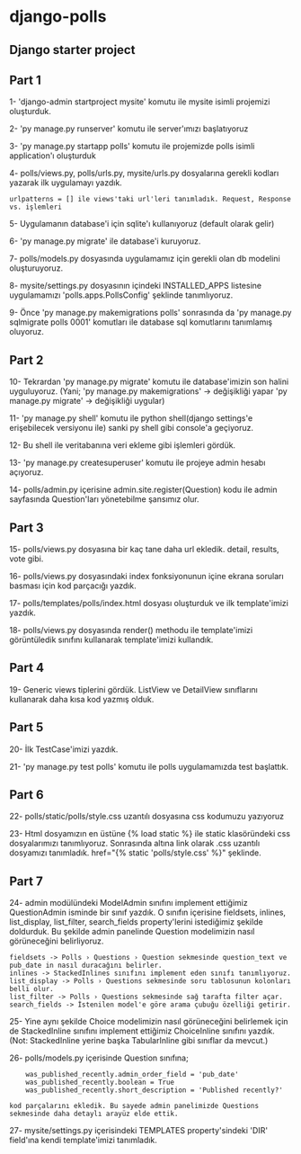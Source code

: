 # django-polls
## Django starter project

Part 1
-----------
1- 'django-admin startproject mysite' komutu ile mysite isimli projemizi oluşturduk.
   
2- 'py manage.py runserver' komutu ile server'ımızı başlatıyoruz

3- 'py manage.py startapp polls' komutu ile projemizde polls isimli application'ı oluşturduk

4-  polls/views.py, polls/urls.py, mysite/urls.py dosyalarına gerekli kodları yazarak ilk uygulamayı yazdık.
    
	urlpatterns = [] ile views'taki url'leri tanımladık. Request, Response vs. işlemleri

5-  Uygulamanın database'i için sqlite'ı kullanıyoruz (default olarak gelir)

6- 'py manage.py migrate' ile database'i kuruyoruz.

7-  polls/models.py dosyasında uygulamamız için gerekli olan db modelini oluşturuyoruz.

8-  mysite/settings.py dosyasının içindeki INSTALLED_APPS listesine uygulamamızı 'polls.apps.PollsConfig' şeklinde tanımlıyoruz.

9- Önce 'py manage.py makemigrations polls' sonrasında da 'py manage.py sqlmigrate polls 0001' komutları ile database sql komutlarını
tanımlamış oluyoruz.

Part 2
----------
10- Tekrardan 'py manage.py migrate' komutu ile database'imizin son halini uyguluyoruz.
(Yani;  'py manage.py makemigrations' -> değişikliği yapar 
	'py manage.py migrate'        -> değişikliği uygular)

11- 'py manage.py shell' komutu ile python shell(django settings'e erişebilecek versiyonu ile) sanki py shell gibi console'a geçiyoruz.

12- Bu shell ile veritabanına veri ekleme gibi işlemleri gördük.

13- 'py manage.py createsuperuser' komutu ile projeye admin hesabı açıyoruz.

14- polls/admin.py içerisine admin.site.register(Question) kodu ile admin sayfasında Question'ları yönetebilme şansımız olur.

Part 3
----------
15- polls/views.py dosyasına bir kaç tane daha url ekledik. detail, results, vote gibi.

16- polls/views.py dosyasındaki index fonksiyonunun içine ekrana soruları basması için kod parçacığı yazdık.

17- polls/templates/polls/index.html dosyası oluşturduk ve ilk template'imizi yazdık.

18- polls/views.py dosyasında render() methodu ile template'imizi görüntüledik sınıfını kullanarak template'imizi kullandık.

Part 4
----------
19- Generic views tiplerini gördük. ListView ve DetailView sınıflarını kullanarak daha kısa kod yazmış olduk.

Part 5
----------
20- İlk TestCase'imizi yazdık. 

21- 'py manage.py test polls' komutu ile polls uygulamamızda test başlattık.

Part 6
----------
22- polls/static/polls/style.css uzantılı dosyasına css kodumuzu yazıyoruz

23- Html dosyamızın en üstüne {% load static %} ile static klasöründeki css dosyalarımızı tanımlıyoruz.
Sonrasında altına link olarak .css uzantılı dosyamızı tanımladık. href="{% static 'polls/style.css' %}" şeklinde.

Part 7
----------
24- admin modülündeki ModelAdmin sınıfını implement ettiğimiz QuestionAdmin isminde bir sınıf yazdık.
O sınıfın içerisine fieldsets, inlines, list_display, list_filter, search_fields property'lerini 
istediğimiz şekilde doldurduk. Bu şekilde admin panelinde Question modelimizin nasıl görüneceğini belirliyoruz.

	fieldsets -> Polls › Questions › Question sekmesinde question_text ve pub_date in nasıl duracağını belirler.
	inlines -> StackedInlines sınıfını implement eden sınıfı tanımlıyoruz.
	list_display -> Polls › Questions sekmesinde soru tablosunun kolonları belli olur.
	list_filter -> Polls › Questions sekmesinde sağ tarafta filter açar.
	search_fields -> İstenilen model'e göre arama çubuğu özelliği getirir.

25- Yine aynı şekilde Choice modelimizin nasıl görüneceğini belirlemek için de StackedInline sınıfını implement
ettiğimiz ChoiceInline sınıfını yazdık. (Not: StackedInline yerine başka TabularInline gibi sınıflar da mevcut.)

26- polls/models.py içerisinde Question sınıfına;

		was_published_recently.admin_order_field = 'pub_date'
    	was_published_recently.boolean = True
    	was_published_recently.short_description = 'Published recently?'
	
	kod parçalarını ekledik. Bu sayede admin panelimizde Questions sekmesinde daha detaylı arayüz elde ettik.

27- mysite/settings.py içerisindeki TEMPLATES property'sindeki 'DIR' field'ına kendi template'imizi tanımladık.
